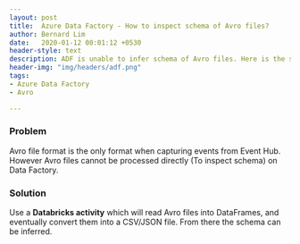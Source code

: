 ```yaml
---
layout: post
title:  Azure Data Factory - How to inspect schema of Avro files?
author: Bernard Lim
date:   2020-01-12 00:01:12 +0530
header-style: text
description: ADF is unable to infer schema of Avro files. Here is the solution.
header-img: "img/headers/adf.png"
tags: 
- Azure Data Factory
- Avro

---
```


### Problem

Avro file format is the only format when capturing events from Event Hub. <br/>
However Avro files cannot be processed directly (To inspect schema) on Data Factory.

### Solution

Use a **Databricks activity** which will read Avro files into DataFrames, and eventually convert them into a CSV/JSON file. From there the schema can be inferred.